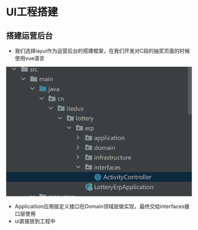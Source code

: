 # UI工程搭建


## 搭建运营后台


* 我们选择layui作为运营后台的搭建框架，在我们开发对C段的抽奖页面的时候使用vue语言


![图 0](../images/f0fa6e1f8134d9ddb57f0d634bd0cd070657741bc7d57b1b4948384234219833.png)  


* Applicatiion应用层定义接口在Domain领域层做实现，最终交给interfaces接口层使用
* ui直接放到工程中



